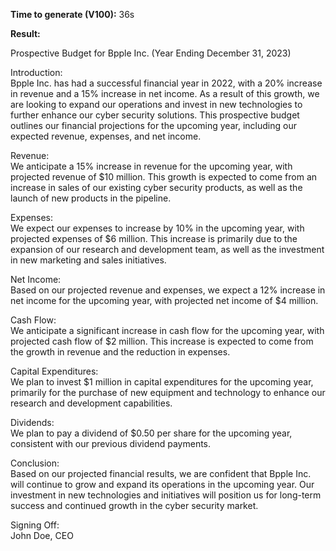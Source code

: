 **Time to generate (V100):** 36s

**Result:**

Prospective Budget for Bpple Inc. (Year Ending December 31, 2023)  

Introduction:  
Bpple Inc. has had a successful financial year in 2022, with a 20% increase in revenue and a 15% increase in net income. As a result of this growth, we are looking to expand our operations and invest in new technologies to further enhance our cyber security solutions. This prospective budget outlines our financial projections for the upcoming year, including our expected revenue, expenses, and net income.  

Revenue:  
We anticipate a 15% increase in revenue for the upcoming year, with projected revenue of $10 million. This growth is expected to come from an increase in sales of our existing cyber security products, as well as the launch of new products in the pipeline.  

Expenses:  
We expect our expenses to increase by 10% in the upcoming year, with projected expenses of $6 million. This increase is primarily due to the expansion of our research and development team, as well as the investment in new marketing and sales initiatives.  

Net Income:  
Based on our projected revenue and expenses, we expect a 12% increase in net income for the upcoming year, with projected net income of $4 million.  

Cash Flow:  
We anticipate a significant increase in cash flow for the upcoming year, with projected cash flow of $2 million. This increase is expected to come from the growth in revenue and the reduction in expenses.  

Capital Expenditures:  
We plan to invest $1 million in capital expenditures for the upcoming year, primarily for the purchase of new equipment and technology to enhance our research and development capabilities.  

Dividends:  
We plan to pay a dividend of $0.50 per share for the upcoming year, consistent with our previous dividend payments.  

Conclusion:  
Based on our projected financial results, we are confident that Bpple Inc. will continue to grow and expand its operations in the upcoming year. Our investment in new technologies and initiatives will position us for long-term success and continued growth in the cyber security market.  

Signing Off:  
John Doe, CEO  
